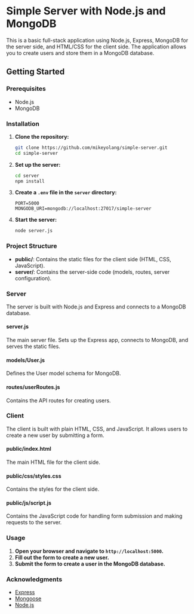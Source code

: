# Simple Server with Node.js and MongoDB

This is a basic full-stack application using Node.js, Express, MongoDB for the server side, and HTML/CSS for the client side. The application allows you to create users and store them in a MongoDB database.


## Getting Started

### Prerequisites

- Node.js
- MongoDB

### Installation

1. **Clone the repository:**

    ```bash
    git clone https://github.com/mikeyolang/simple-server.git
    cd simple-server
    ```

2. **Set up the server:**

    ```bash
    cd server
    npm install
    ```

3. **Create a `.env` file in the `server` directory:**

    ```env
    PORT=5000
    MONGODB_URI=mongodb://localhost:27017/simple-server
    ```

4. **Start the server:**

    ```bash
    node server.js
    ```

### Project Structure

- **public/**: Contains the static files for the client side (HTML, CSS, JavaScript).
- **server/**: Contains the server-side code (models, routes, server configuration).

### Server

The server is built with Node.js and Express and connects to a MongoDB database.

#### server.js

The main server file. Sets up the Express app, connects to MongoDB, and serves the static files.

#### models/User.js

Defines the User model schema for MongoDB.

#### routes/userRoutes.js

Contains the API routes for creating users.

### Client

The client is built with plain HTML, CSS, and JavaScript. It allows users to create a new user by submitting a form.

#### public/index.html

The main HTML file for the client side.

#### public/css/styles.css

Contains the styles for the client side.

#### public/js/script.js

Contains the JavaScript code for handling form submission and making requests to the server.

### Usage

1. **Open your browser and navigate to `http://localhost:5000`.**
2. **Fill out the form to create a new user.**
3. **Submit the form to create a user in the MongoDB database.**



### Acknowledgments

- [Express](https://expressjs.com/)
- [Mongoose](https://mongoosejs.com/)
- [Node.js](https://nodejs.org/)


